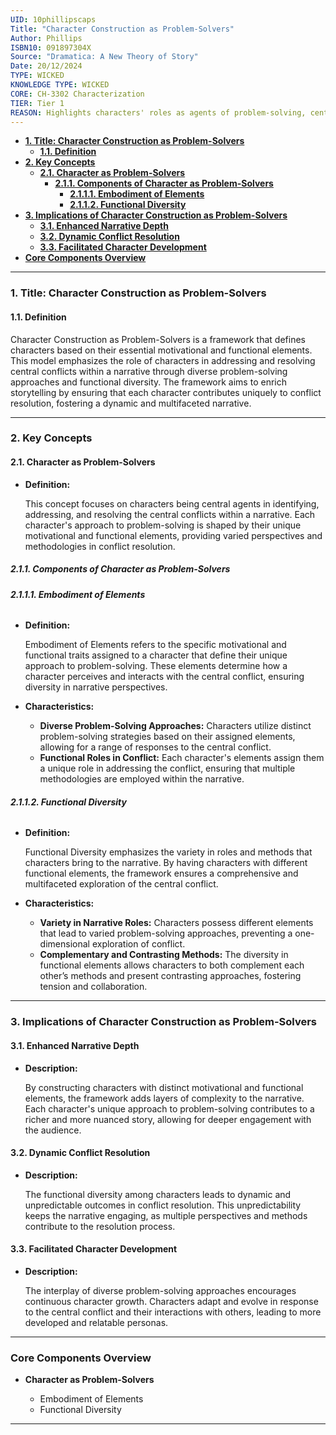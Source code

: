 ```yaml
---
UID: 10phillipscaps
Title: "Character Construction as Problem-Solvers"
Author: Phillips
ISBN10: 091897304X
Source: "Dramatica: A New Theory of Story"
Date: 20/12/2024
TYPE: WICKED
KNOWLEDGE TYPE: WICKED
CORE: CH-3302 Characterization
TIER: Tier 1
REASON: Highlights characters' roles as agents of problem-solving, central to narrative agency.
---
```


- [**1. Title: Character Construction as Problem-Solvers**](#1-title-character-construction-as-problem-solvers)
  - [**1.1. Definition**](#11-definition)
- [**2. Key Concepts**](#2-key-concepts)
  - [**2.1. Character as Problem-Solvers**](#21-character-as-problem-solvers)
    - [**2.1.1. Components of Character as Problem-Solvers**](#211-components-of-character-as-problem-solvers)
      - [**2.1.1.1. Embodiment of Elements**](#2111-embodiment-of-elements)
      - [**2.1.1.2. Functional Diversity**](#2112-functional-diversity)
- [**3. Implications of Character Construction as Problem-Solvers**](#3-implications-of-character-construction-as-problem-solvers)
  - [**3.1. Enhanced Narrative Depth**](#31-enhanced-narrative-depth)
  - [**3.2. Dynamic Conflict Resolution**](#32-dynamic-conflict-resolution)
  - [**3.3. Facilitated Character Development**](#33-facilitated-character-development)
- [**Core Components Overview**](#core-components-overview)

---

### **1. Title: Character Construction as Problem-Solvers**

#### **1.1. Definition**

Character Construction as Problem-Solvers is a framework that defines characters based on their essential motivational and functional elements. This model emphasizes the role of characters in addressing and resolving central conflicts within a narrative through diverse problem-solving approaches and functional diversity. The framework aims to enrich storytelling by ensuring that each character contributes uniquely to conflict resolution, fostering a dynamic and multifaceted narrative.

---

### **2. Key Concepts**

#### **2.1. Character as Problem-Solvers**

- **Definition:**

  This concept focuses on characters being central agents in identifying, addressing, and resolving the central conflicts within a narrative. Each character's approach to problem-solving is shaped by their unique motivational and functional elements, providing varied perspectives and methodologies in conflict resolution.

##### **2.1.1. Components of Character as Problem-Solvers**

###### **2.1.1.1. Embodiment of Elements**

- **Definition:**

  Embodiment of Elements refers to the specific motivational and functional traits assigned to a character that define their unique approach to problem-solving. These elements determine how a character perceives and interacts with the central conflict, ensuring diversity in narrative perspectives.

- **Characteristics:**
  - **Diverse Problem-Solving Approaches:** Characters utilize distinct problem-solving strategies based on their assigned elements, allowing for a range of responses to the central conflict.
  - **Functional Roles in Conflict:** Each character's elements assign them a unique role in addressing the conflict, ensuring that multiple methodologies are employed within the narrative.

###### **2.1.1.2. Functional Diversity**

- **Definition:**

  Functional Diversity emphasizes the variety in roles and methods that characters bring to the narrative. By having characters with different functional elements, the framework ensures a comprehensive and multifaceted exploration of the central conflict.

- **Characteristics:**
  - **Variety in Narrative Roles:** Characters possess different elements that lead to varied problem-solving approaches, preventing a one-dimensional exploration of conflict.
  - **Complementary and Contrasting Methods:** The diversity in functional elements allows characters to both complement each other’s methods and present contrasting approaches, fostering tension and collaboration.

---

### **3. Implications of Character Construction as Problem-Solvers**

#### **3.1. Enhanced Narrative Depth**

- **Description:**

  By constructing characters with distinct motivational and functional elements, the framework adds layers of complexity to the narrative. Each character's unique approach to problem-solving contributes to a richer and more nuanced story, allowing for deeper engagement with the audience.

#### **3.2. Dynamic Conflict Resolution**

- **Description:**

  The functional diversity among characters leads to dynamic and unpredictable outcomes in conflict resolution. This unpredictability keeps the narrative engaging, as multiple perspectives and methods contribute to the resolution process.

#### **3.3. Facilitated Character Development**

- **Description:**

  The interplay of diverse problem-solving approaches encourages continuous character growth. Characters adapt and evolve in response to the central conflict and their interactions with others, leading to more developed and relatable personas.

---

### **Core Components Overview**

- **Character as Problem-Solvers**

  - Embodiment of Elements
  - Functional Diversity

---
